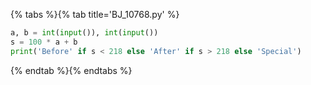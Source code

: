 {% tabs %}{% tab title='BJ_10768.py' %}

```py
a, b = int(input()), int(input())
s = 100 * a + b
print('Before' if s < 218 else 'After' if s > 218 else 'Special')
```

{% endtab %}{% endtabs %}
